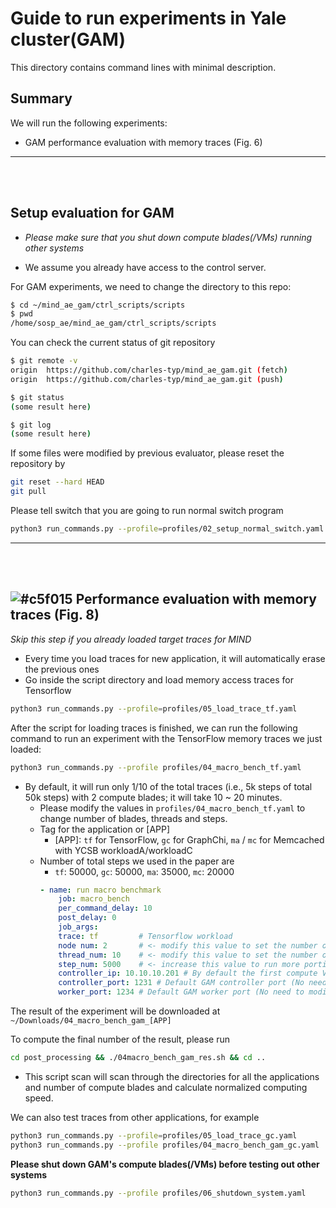 # Guide to run experiments in Yale cluster(GAM)
This directory contains command lines with minimal description. 

## Summary
We will run the following experiments:
- GAM performance evaluation with memory traces (Fig. 6)
---

<br></br>
## Setup evaluation for GAM
* *Please make sure that you shut down compute blades(/VMs) running other systems*

* We assume you already have access to the control server.


For GAM experiments, we need to change the directory to this repo:

```bash
$ cd ~/mind_ae_gam/ctrl_scripts/scripts
$ pwd
/home/sosp_ae/mind_ae_gam/ctrl_scripts/scripts
```

You can check the current status of git repository
```bash
$ git remote -v
origin	https://github.com/charles-typ/mind_ae_gam.git (fetch)
origin	https://github.com/charles-typ/mind_ae_gam.git (push)

$ git status
(some result here)

$ git log
(some result here)
```

If some files were modified by previous evaluator, please reset the repository by
```bash
git reset --hard HEAD
git pull
```

Please tell switch that you are going to run normal switch program
```bash
python3 run_commands.py --profile=profiles/02_setup_normal_switch.yaml
```
---

<br></br>
## ![#c5f015](https://via.placeholder.com/15/c5f015/000000?text=+) Performance evaluation with memory traces (Fig. 8)

*Skip this step if you already loaded target traces for MIND*
- Every time you load traces for new application, it will automatically erase the previous ones
- Go inside the script directory and load memory access traces for Tensorflow

```bash
python3 run_commands.py --profile=profiles/05_load_trace_tf.yaml
```

After the script for loading traces is finished, we can run the following command to run an experiment with the TensorFlow memory traces we just loaded:
```bash
python3 run_commands.py --profile profiles/04_macro_bench_tf.yaml
```
- By default, it will run only 1/10 of the total traces (i.e., 5k steps of total 50k steps) with 2 compute blades; it will take 10 ~ 20 minutes.
  - Please modify the values in `profiles/04_macro_bench_tf.yaml` to change number of blades, threads and steps.
  - Tag for the application or [APP]
    - [APP]: `tf` for TensorFlow, `gc` for GraphChi, `ma` / `mc` for Memcached with YCSB workloadA/workloadC
  - Number of total steps we used in the paper are
    - `tf`: 50000,  `gc`: 50000, `ma`: 35000, `mc`: 20000
    ```yaml
    - name: run macro benchmark
        job: macro_bench
        per_command_delay: 10
        post_delay: 0
        job_args:
        trace: tf         # Tensorflow workload
        node num: 2       # <- modify this value to set the number of compute blades [1, 2, 4, 8]
        thread_num: 10    # <- modify this value to set the number of threads per blade [1, 2, 4, 10]
        step_num: 5000    # <- increase this value to run more portion of the traces
        controller_ip: 10.10.10.201 # By default the first compute VM will be the GAM controller (No need to modify)
        controller_port: 1231 # Default GAM controller port (No need to modify)
        worker_port: 1234 # Default GAM worker port (No need to modify)
    ```
The result of the experiment will be downloaded at `~/Downloads/04_macro_bench_gam_[APP]`


To compute the final number of the result, please run
```bash
cd post_processing && ./04macro_bench_gam_res.sh && cd ..
```
- This script scan will scan through the directories for all the applications and number of compute blades and calculate normalized computing speed.

We can also test traces from other applications, for example
```bash
python3 run_commands.py --profile=profiles/05_load_trace_gc.yaml
python3 run_commands.py --profile profiles/04_macro_bench_gam_gc.yaml
```

**Please shut down GAM's compute blades(/VMs) before testing out other systems**
```bash
python3 run_commands.py --profile profiles/06_shutdown_system.yaml
```
